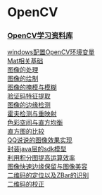 # OpenCV

### [OpenCV学习资料库](http://www.opencv.org.cn/opencvdoc/2.3.2/html/doc/tutorials/imgproc/table_of_content_imgproc/table_of_content_imgproc.html)

[windows配置OpenCV环境变量](https://github.com/TF27674569/OpenCV/blob/master/md/%EF%BC%88%E4%B8%80%EF%BC%89Windows%E4%B8%8AOpenCV1.md)</br>
[Mat相关基础](https://github.com/TF27674569/OpenCV/blob/master/md/%EF%BC%88%E4%BA%8C%EF%BC%89Mat.md)</br>
[图像的处理](https://github.com/TF27674569/OpenCV/blob/master/md/%EF%BC%88%E4%B8%89%EF%BC%89%E5%9B%BE%E5%83%8F%E7%9A%84%E5%A4%84%E7%90%86.md)</br>
[图像的绘制](https://github.com/TF27674569/OpenCV/blob/master/md/%EF%BC%88%E5%9B%9B%EF%BC%89%E5%9B%BE%E5%83%8F%E7%9A%84%E7%BB%98%E5%88%B6.md)</br>
[图像的掩模与模糊](https://github.com/TF27674569/OpenCV/blob/master/md/%EF%BC%88%E4%BA%94%EF%BC%89%E5%9B%BE%E5%83%8F%E7%9A%84%E6%8E%A9%E6%A8%A1%E4%B8%8E%E6%A8%A1%E7%B3%8A.md)</br>
[验证码特征提取](https://github.com/TF27674569/OpenCV/blob/master/md/%EF%BC%88%E5%85%AD%EF%BC%89%E9%AA%8C%E8%AF%81%E7%A0%81%E7%89%B9%E5%BE%81%E6%8F%90%E5%8F%96.md)</br>
[图像的边缘检测](https://github.com/TF27674569/OpenCV/blob/master/md/%EF%BC%88%E4%B8%83%EF%BC%89%E5%9B%BE%E5%83%8F%E7%9A%84%E8%BE%B9%E7%BC%98%E6%A3%80%E6%B5%8B.md)</br>
[霍夫检测与重映射](https://github.com/TF27674569/OpenCV/blob/master/md/%EF%BC%88%E5%85%AB%EF%BC%89%E9%9C%8D%E5%A4%AB%E6%A3%80%E6%B5%8B%E4%B8%8E%E9%87%8D%E6%98%A0%E5%B0%84.md)</br>
[色彩空间与直方均衡](https://github.com/TF27674569/OpenCV/blob/master/md/%EF%BC%88%E4%B9%9D%EF%BC%89%E8%89%B2%E5%BD%A9%E7%A9%BA%E9%97%B4%E4%B8%8E%E7%9B%B4%E6%96%B9%E5%9B%BE.md)</br>
[直方图的比较](https://github.com/TF27674569/OpenCV/blob/master/md/%EF%BC%88%E5%8D%81%EF%BC%89%E7%9B%B4%E6%96%B9%E5%9B%BE%E7%9A%84%E6%AF%94%E8%BE%83.md)</br>
[QQ说说的图像效果实现](https://github.com/TF27674569/OpenCV_Android_Image)</br>
[封装java层的sdk模型](https://github.com/TF27674569/encapsulation_javasdk_from_ndk)</br>
[利用积分图提高运算效率](https://github.com/TF27674569/OpenCV/blob/master/md/%EF%BC%88%E5%8D%81%E4%B8%89%EF%BC%89%E5%88%A9%E7%94%A8%E7%A7%AF%E5%88%86%E5%9B%BE%E6%8F%90%E9%AB%98%E8%BF%90%E7%AE%97%E6%95%88%E7%8E%87.md)</br>
[图像快速边缘保留与图像美容](https://github.com/TF27674569/OpenCV/blob/master/md/%EF%BC%88%E5%8D%81%E5%9B%9B%EF%BC%89%E5%9B%BE%E7%89%87%E5%BF%AB%E9%80%9F%E8%BE%B9%E7%BC%98%E4%BF%9D%E7%95%99%E4%B8%8E%E5%9B%BE%E7%89%87%E7%BE%8E%E5%AE%B9.md)</br>
[二维码的定位以及ZBar的识别](
https://github.com/TF27674569/OpenCV/blob/master/md/%EF%BC%88%E5%8D%81%E4%BA%94%EF%BC%89%E8%AF%86%E5%88%AB%E5%9B%BE%E5%83%8F%E4%B8%AD%E7%9A%84%E4%BA%8C%E7%BB%B4%E7%A0%81.md)</br>
[二维码的校正](https://github.com/TF27674569/OpenCV/blob/master/md/%EF%BC%88%E5%8D%81%E5%85%AD%EF%BC%89%E4%BA%8C%E7%BB%B4%E7%A0%81%E7%9A%84%E6%A0%A1%E6%AD%A3%EF%BC%88%E4%BB%BF%E5%B0%84%E5%8F%98%E6%8D%A2%EF%BC%89.md)</br>

